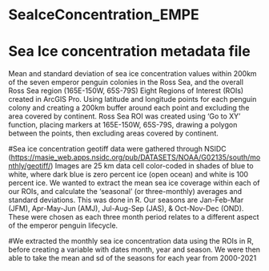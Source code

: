 # SeaIceConcentration_EMPE

# Sea Ice concentration metadata file 
Mean and standard deviation of sea ice concentration values within 200km of the seven emperor penguin colonies in the Ross Sea, 
and the overall Ross Sea region (165E-150W, 65S-79S)
Eight Regions of Interest (ROIs) created in ArcGIS Pro. 
Using latitude and longitude points for each penguin colony and creating a 200km buffer around each point and excluding the area covered by continent. 
Ross Sea ROI was created using ‘Go to XY’ function, placing markers at 165E-150W, 65S-79S, drawing a polygon between the points, 
then excluding areas covered by continent. 

#Sea ice concentration geotiff data were gathered through NSIDC (https://masie_web.apps.nsidc.org/pub/DATASETS/NOAA/G02135/south/monthly/geotiff/) 
Images are 25 km data cell color-coded in shades of blue to white, where dark blue is zero percent ice (open ocean) and white is 100 percent ice. 
We wanted to extract the mean sea ice coverage within each of our ROIs, and calculate the ‘seasonal’ (or three-monthly) averages and standard deviations. 
This was done in R. 
Our seasons are Jan-Feb-Mar (JFM), Apr-May-Jun (AMJ), Jul-Aug-Sep (JAS), & Oct-Nov-Dec (OND). 
These were chosen as each three month period relates to a different aspect of the emperor penguin lifecycle.

#We extracted the monthly sea ice concentration data using the ROIs in R, before creating a variable with dates month, year and season. 
We were then able to take the mean and sd of the seasons for each year from 2000-2021

